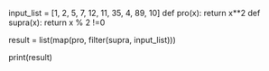 input_list = [1, 2, 5, 7, 12, 11, 35, 4, 89, 10]
def pro(x):
    return x**2
def supra(x):
    return x % 2 !=0

result = list(map(pro, filter(supra, input_list)))

print(result)
